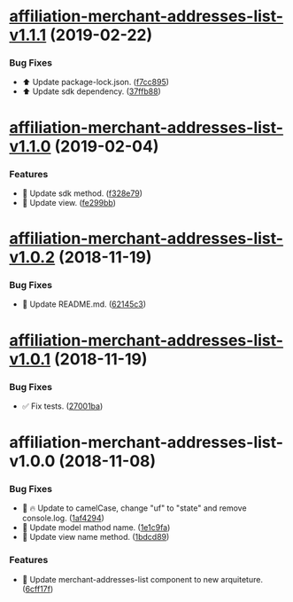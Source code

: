 # [affiliation-merchant-addresses-list-v1.1.1](https://github.com/stone-payments/affiliation-web-components/compare/affiliation-merchant-addresses-list-v1.1.0...affiliation-merchant-addresses-list-v1.1.1) (2019-02-22)


### Bug Fixes

* :arrow_up: Update package-lock.json. ([f7cc895](https://github.com/stone-payments/affiliation-web-components/commit/f7cc895))
* :arrow_up: Update sdk dependency. ([37ffb88](https://github.com/stone-payments/affiliation-web-components/commit/37ffb88))

# [affiliation-merchant-addresses-list-v1.1.0](https://github.com/stone-payments/affiliation-web-components/compare/affiliation-merchant-addresses-list-v1.0.2...affiliation-merchant-addresses-list-v1.1.0) (2019-02-04)


### Features

* :construction: Update sdk method. ([f328e79](https://github.com/stone-payments/affiliation-web-components/commit/f328e79))
* :construction: Update view. ([fe299bb](https://github.com/stone-payments/affiliation-web-components/commit/fe299bb))

# [affiliation-merchant-addresses-list-v1.0.2](https://github.com/stone-payments/affiliation-web-components/compare/affiliation-merchant-addresses-list-v1.0.1...affiliation-merchant-addresses-list-v1.0.2) (2018-11-19)


### Bug Fixes

* :memo: Update README.md. ([62145c3](https://github.com/stone-payments/affiliation-web-components/commit/62145c3))

# [affiliation-merchant-addresses-list-v1.0.1](https://github.com/stone-payments/affiliation-web-components/compare/affiliation-merchant-addresses-list-v1.0.0...affiliation-merchant-addresses-list-v1.0.1) (2018-11-19)


### Bug Fixes

* :white_check_mark: Fix tests. ([27001ba](https://github.com/stone-payments/affiliation-web-components/commit/27001ba))

# affiliation-merchant-addresses-list-v1.0.0 (2018-11-08)


### Bug Fixes

* :lipstick: :fire: Update to camelCase, change "uf" to "state" and remove console.log. ([1af4294](https://github.com/stone-payments/affiliation-web-components/commit/1af4294))
* :lipstick: Update model mathod name. ([1e1c9fa](https://github.com/stone-payments/affiliation-web-components/commit/1e1c9fa))
* :lipstick: Update view name method. ([1bdcd89](https://github.com/stone-payments/affiliation-web-components/commit/1bdcd89))


### Features

* :construction: Update merchant-addresses-list component to new arquiteture. ([6cff17f](https://github.com/stone-payments/affiliation-web-components/commit/6cff17f))
